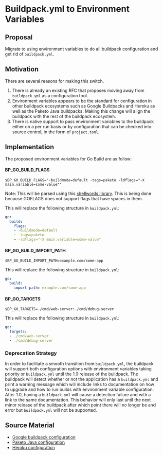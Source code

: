 # Buildpack.yml to Environment Variables

## Proposal

Migrate to using environment variables to do all buildpack configuration and
get rid of `buildpack.yml`.

## Motivation

There are several reasons for making this switch.
1. There is already an existing RFC that proposes moving away from
   `buildpack.yml` as a configuration tool.
1. Environment variables appears to be the standard for configuration in other
   buildpack ecosystems such as Google Buildpacks and Heroku as well as the
   Paketo Java buildpacks. Making this change will align the buildpack with the
   rest of the buildpack ecosystem.
1. There is native support to pass environment variables to the buildpack
   either on a per run basis or by configuration that can be checked into
   source control, in the form of `project.toml`.

## Implementation

The proposed environment variables for Go Build are as follow:

#### BP_GO_BUILD_FLAGS

```shell
$BP_GO_BUILD_FLAGS='-buildmode=default -tags=paketo -ldflags="-X main.variable=some-value"'
```

Note: This will be parsed using this [shellwords
library](https://github.com/mattn/go-shellwords). This is being done because
GOFLAGS does not support flags that have spaces in them.

This will replace the following structure in `buildpack.yml`:

```yaml
go:
  build:
    flags:
    - -buildmode=default
    - -tags=paketo
    - -ldflags="-X main.variable=some-value"
```

#### BP_GO_BUILD_IMPORT_PATH

```shell
$BP_GO_BUILD_IMPORT_PATH=example.com/some-app
```

This will replace the following structure in `buildpack.yml`:

```yaml
go:
  build:
    import-path: example.com/some-app
```

#### BP_GO_TARGETS

```shell
$BP_GO_TARGETS=./cmd/web-server:./cmd/debug-server
```

This will replace the following structure in `buildpack.yml`:

```yaml
go:
  targets:
  - ./cmd/web-server
  - ./cmd/debug-server
```

### Deprecation Strategy
In order to facilitate a smooth transition from `buildpack.yml`, the buildpack
will support both configuration options with environment variables taking
priority or `buildpack.yml` until the 1.0 release of the buildpack. The
buildpack will detect whether or not the application has a `buildpack.yml` and
print a warning message which will include links to documentation on how to
upgrade and how to run builds with environment variable configuration. After
1.0, having a `buildpack.yml` will cause a detection failure and with a link to
the same documentation. This behavior will only last until the next minor
release of the buildpack after which point there will no longer be and error
but `buildpack.yml` will not be supported.

## Source Material
* [Google buildpack configuration](https://github.com/GoogleCloudPlatform/buildpacks#language-idiomatic-configuration-options)
* [Paketo Java configuration](https://paketo.io/docs/buildpacks/language-family-buildpacks/java)
* [Heroku configuration](https://github.com/heroku/java-buildpack#customizing)
